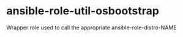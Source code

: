 # ansible-role-util-osbootstrap
Wrapper role used to call the appropriate ansible-role-distro-NAME 
